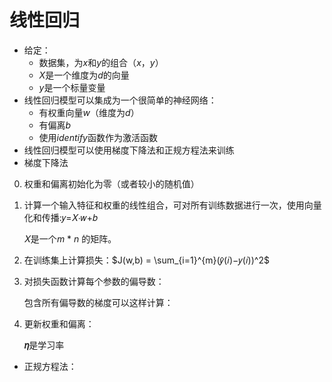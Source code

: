 # 线性回归

- 给定：
  - 数据集，为*x*和*y*的组合（*x*，*y*）
  - *X*是一个维度为*d*的向量
  - *y*是一个标量变量
- 线性回归模型可以集成为一个很简单的神经网络：
  - 有权重向量*w*（维度为*d*）
  - 有偏离*b*
  - 使用*identify*函数作为激活函数
- 线性回归模型可以使用梯度下降法和正规方程法来训练
- 梯度下降法

0. 权重和偏离初始化为零（或者较小的随机值）

1. 计算一个输入特征和权重的线性组合，可对所有训练数据进行一次，使用向量化和传播:𝑦=𝑋⋅𝑤+𝑏

     𝑋是一个*m* * *n* 的矩阵。

2. 在训练集上计算损失：$J(w,b) = \sum_{i=1}^{m}(𝑦̂(𝑖)−𝑦(𝑖))^2$

3. 对损失函数计算每个参数的偏导数：

   包含所有偏导数的梯度可以这样计算：

4. 更新权重和偏离：

    **𝜂**是学习率

- 正规方程法：

  

  

  

